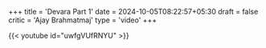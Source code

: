 +++
title = 'Devara Part 1'
date = 2024-10-05T08:22:57+05:30
draft = false
critic = 'Ajay Brahmatmaj'
type = 'video'
+++

{{< youtube id="uwfgVUfRNYU" >}}
